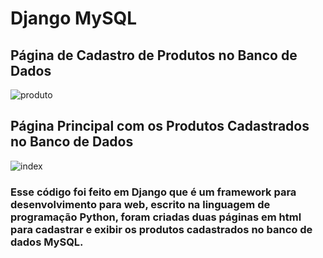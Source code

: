 # Django MySQL

## Página de Cadastro de Produtos no Banco de Dados

![produto](https://user-images.githubusercontent.com/63211449/88423644-7811bf80-cdc2-11ea-84d5-86c6f96e028d.jpg)

## Página Principal com os Produtos Cadastrados no Banco de Dados

![index](https://user-images.githubusercontent.com/63211449/88423629-71834800-cdc2-11ea-8700-2e3ff6f4ef77.jpg)

### Esse código foi feito em Django que é um framework para desenvolvimento para web, escrito na linguagem de programação Python, foram criadas duas páginas em html para cadastrar e exibir os produtos cadastrados no banco de dados MySQL.
